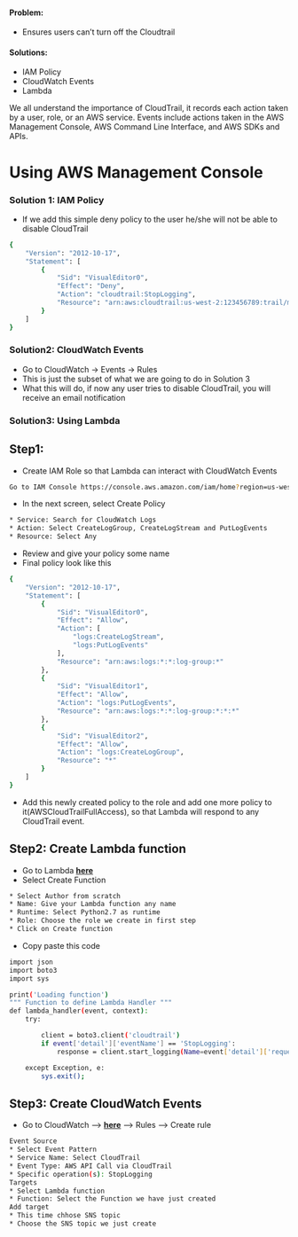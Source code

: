 #### Problem:

* Ensures users can’t turn off the Cloudtrail

#### Solutions:

* IAM Policy
* CloudWatch Events
* Lambda

We all understand the importance of CloudTrail, it records each action taken by a user, role, or an AWS service. Events include actions taken in the AWS Management Console, AWS Command Line Interface, and AWS SDKs and APIs.

# Using AWS Management Console

### Solution 1: IAM Policy

* If we add this simple deny policy to the user he/she will not be able to disable CloudTrail
```sh
{
    "Version": "2012-10-17",
    "Statement": [
        {
            "Sid": "VisualEditor0",
            "Effect": "Deny",
            "Action": "cloudtrail:StopLogging",
            "Resource": "arn:aws:cloudtrail:us-west-2:123456789:trail/mytestcloudtrail"
        }
    ]
}
```

### Solution2: CloudWatch Events

* Go to CloudWatch → Events → Rules
* This is just the subset of what we are going to do in Solution 3
* What this will do, if now any user tries to disable CloudTrail, you will receive an email notification

### Solution3: Using Lambda

## Step1:
* Create IAM Role so that Lambda can interact with CloudWatch Events
```sh
Go to IAM Console https://console.aws.amazon.com/iam/home?region=us-west-2#/home --> Roles --> Create role
```

* In the next screen, select Create Policy

```sh
* Service: Search for CloudWatch Logs
* Action: Select CreateLogGroup, CreateLogStream and PutLogEvents
* Resource: Select Any
```
* Review and give your policy some name
* Final policy look like this
```sh
{
    "Version": "2012-10-17",
    "Statement": [
        {
            "Sid": "VisualEditor0",
            "Effect": "Allow",
            "Action": [
                "logs:CreateLogStream",
                "logs:PutLogEvents"
            ],
            "Resource": "arn:aws:logs:*:*:log-group:*"
        },
        {
            "Sid": "VisualEditor1",
            "Effect": "Allow",
            "Action": "logs:PutLogEvents",
            "Resource": "arn:aws:logs:*:*:log-group:*:*:*"
        },
        {
            "Sid": "VisualEditor2",
            "Effect": "Allow",
            "Action": "logs:CreateLogGroup",
            "Resource": "*"
        }
    ]
}
```

* Add this newly created policy to the role and add one more policy to it(AWSCloudTrailFullAccess), so that Lambda will respond to any CloudTrail event.

## Step2: Create Lambda function

* Go to Lambda [**here**](https://us-west-2.console.aws.amazon.com/lambda/home?region=us-west-2#/home)
* Select Create Function

```sh
* Select Author from scratch
* Name: Give your Lambda function any name
* Runtime: Select Python2.7 as runtime
* Role: Choose the role we create in first step
* Click on Create function
```
* Copy paste this code

```sh
import json
import boto3
import sys

print('Loading function')
""" Function to define Lambda Handler """
def lambda_handler(event, context):
    try:

        client = boto3.client('cloudtrail')
        if event['detail']['eventName'] == 'StopLogging':
            response = client.start_logging(Name=event['detail']['requestParameters']['name'])

    except Exception, e:
        sys.exit();

```

## Step3: Create CloudWatch Events

* Go to CloudWatch --> [**here**](https://us-west-2.console.aws.amazon.com/cloudwatch/home?region=us-west-2#) --> Rules --> Create rule

```sh
Event Source
* Select Event Pattern
* Service Name: Select CloudTrail
* Event Type: AWS API Call via CloudTrail
* Specific operation(s): StopLogging
Targets
* Select Lambda function
* Function: Select the Function we have just created
Add target
* This time chhose SNS topic
* Choose the SNS topic we just create
```
